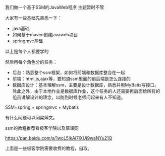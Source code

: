 我们做一个基于SSM的JavaWeb程序  主题暂时不管

大家有一些基础先熟悉一下：

* java基础
* 如何基于maven创建javaweb项目
* springmvc基础

以上是每个人都要学的

然后再每个角色分的任务：

* 后台：熟悉整个ssm框架，如何将前端和数据库整合在一起
* 前端：html,js,ajax等，要知道ssm里面的前后端是怎么连接的
* 数据库设计：基本理解ssm，主要是设计数据库，熟悉并用MyBatis写接口。除此之外，由于本地作业是数据库作业，这个任务的人还需要再后面给所有的组员讲解设计的理念，以防到时候老师问起来有人不知道。

SSM=spring + springmvc + Mybatis

有什么问题可以问梁焯文。

ssm的教程推荐看极客学院以及慕课网

https://pan.baidu.com/s/1woL5IkAi7lXUj9waNYu21Q

上面是一些极客学院需要收费的教程，自取。